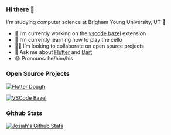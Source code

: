 ### Hi there 👋

I'm studying computer science at Brigham Young University, UT 🌆

- 🔭 I’m currently working on the [vscode bazel](https://github.com/bazelbuild/vscode-bazel) extension
- 🌱 I’m currently learning how to play the cello
- 🧑‍💻 I’m looking to collaborate on open source projects
- 💬 Ask me about [Flutter](https://flutter.dev) and [Dart](https://dart.dev)
- 😄 Pronouns: he/him/his

### Open Source Projects

[![Flutter Dough](https://github-readme-stats.vercel.app/api/pin/?username=josiahsrc&repo=flutter_dough)](https://github.com/josiahsrc/flutter_dough)

[![VSCode Bazel](https://github-readme-stats.vercel.app/api/pin/?username=BYU-Bazel&repo=bazel-ls)](https://github.com/BYU-Bazel/bazel-ls)

### Github Stats

[![Josiah's Github Stats](https://github-readme-stats.vercel.app/api?username=josiahsrc&count_private=true&theme=default&show_icons=true)](https://github.com/josiahsrc)
